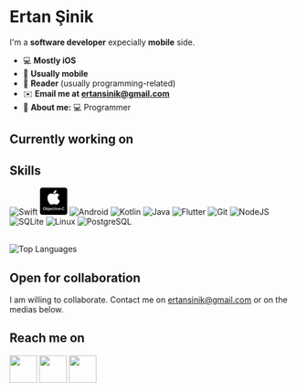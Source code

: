 # **Ertan Şinik**
I'm a **software developer** expecially **mobile** side.

* 💻 **Mostly iOS**
* 🧠 **Usually mobile**
* 📖 **Reader** (usually programming-related)
* ✉️ **Email me at ertansinik@gmail.com**
* 👦 **About me:** 💻 Programmer

## Currently working on
<!--* [**Permalang Compiler**](https://github.com/nic-obert/permalang)
* [**Database Management System**](https://github.com/nic-obert/nodedb)
* [**Logging As A Service**](https://github.com/nic-obert/laas)
-->

## Skills
<span>
  <img src="https://api.iconify.design/logos:swift.svg" alt="Swift" width=48 height=48>
  <img src="obj-c.png" alt="Objective-C" width=48 height=48>
  <img src="https://api.iconify.design/logos:android-icon.svg" alt="Android" width=48 height=48>
  <img src="https://api.iconify.design/logos:kotlin.svg" alt="Kotlin" width=48 height=48>
  <img src="https://api.iconify.design/logos:java.svg" alt="Java" width=48 height=48>
  <img src="https://api.iconify.design/logos:flutter.svg" alt="Flutter" width=48 height=48>
  <img src="https://api.iconify.design/logos:git-icon.svg" alt="Git" width=48 height=48>
  <img src="https://api.iconify.design/logos:nodejs.svg" alt="NodeJS" width=48 height=48>
  <img src="https://api.iconify.design/vscode-icons:file-type-sqlite.svg" alt="SQLite" width=48 height=48>
  <img src="https://api.iconify.design/logos:linux-tux.svg" alt="Linux" width=48 height=48>
  <img src="https://api.iconify.design/logos:postgresql.svg" alt="PostgreSQL" width=48 height=48>
</span>

<br>
<br>

![Top Languages](https://github-readme-stats.vercel.app/api/top-langs/?username=esinik&langs_count=15)
  

## Open for collaboration
I am willing to collaborate. Contact me on ertansinik@gmail.com or on the medias below.

## Reach me on

[<img src="https://camo.githubusercontent.com/a583b5ce3b463c784cb87592b3da7b9b9d014d7a16adfff04b91cb1452ae4ca2/68747470733a2f2f6564656e742e6769746875622e696f2f537570657254696e7949636f6e732f696d616765732f7376672f6d656469756d2e737667" width=48 height=48>][medium] 
[<img src="https://api.iconify.design/akar-icons:stack-overflow-fill.svg?color=orange" width=48 height=48>][stackoverflow]
[<img src="https://api.iconify.design/logos:telegram.svg" width=48 height=48>][telegram]
<!-- [<img src="https://api.iconify.design/logos:reddit-icon.svg" width=48 height=48>][reddit]
[<img src="https://api.iconify.design/bx:bxl-quora.svg?color=red" width=48 height=48>][quora]
[<img src="https://api.iconify.design/logos:skype.svg" width=48 height=48>][skype]
[<img src="https://api.iconify.design/logos:discord-icon.svg" width=48 height=48>][discord]-->

<!-- [<img src="" width=48 height=48>][] -->

[medium]: https://medium.com/@nic-obert
[stackoverflow]: https://stackoverflow.com/users/6804076/ertans
[reddit]: https://www.reddit.com/user/ertansinik
[telegram]: https://t.me/ertansinik
[discord]: https://discord.com/channels/nic#2519

